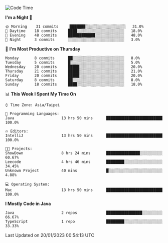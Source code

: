 <!--START_SECTION:waka-->
![Code Time](http://img.shields.io/badge/Code%20Time-135%20hrs%2018%20mins-blue)

**I'm a Night 🦉** 

```text
🌞 Morning    31 commits     ███████░░░░░░░░░░░░░░░░░░   31.0% 
🌆 Daytime    18 commits     ████░░░░░░░░░░░░░░░░░░░░░   18.0% 
🌃 Evening    48 commits     ████████████░░░░░░░░░░░░░   48.0% 
🌙 Night      3 commits      ░░░░░░░░░░░░░░░░░░░░░░░░░   3.0%

```
📅 **I'm Most Productive on Thursday** 

```text
Monday       8 commits      ██░░░░░░░░░░░░░░░░░░░░░░░   8.0% 
Tuesday      5 commits      █░░░░░░░░░░░░░░░░░░░░░░░░   5.0% 
Wednesday    20 commits     █████░░░░░░░░░░░░░░░░░░░░   20.0% 
Thursday     21 commits     █████░░░░░░░░░░░░░░░░░░░░   21.0% 
Friday       20 commits     █████░░░░░░░░░░░░░░░░░░░░   20.0% 
Saturday     8 commits      ██░░░░░░░░░░░░░░░░░░░░░░░   8.0% 
Sunday       18 commits     ████░░░░░░░░░░░░░░░░░░░░░   18.0%

```


📊 **This Week I Spent My Time On** 

```text
⌚︎ Time Zone: Asia/Taipei

💬 Programming Languages: 
Java                     13 hrs 50 mins      █████████████████████████   100.0%

🔥 Editors: 
IntelliJ                 13 hrs 50 mins      █████████████████████████   100.0%

🐱‍💻 Projects: 
ShowDown                 8 hrs 24 mins       ███████████████░░░░░░░░░░   60.67% 
Leecode                  4 hrs 46 mins       ████████░░░░░░░░░░░░░░░░░   34.45% 
Unknown Project          40 mins             █░░░░░░░░░░░░░░░░░░░░░░░░   4.88%

💻 Operating System: 
Mac                      13 hrs 50 mins      █████████████████████████   100.0%

```

**I Mostly Code in Java** 

```text
Java                     2 repos             ████████████████░░░░░░░░░   66.67% 
TypeScript               1 repo              ████████░░░░░░░░░░░░░░░░░   33.33%

```



 Last Updated on 20/01/2023 00:54:13 UTC
<!--END_SECTION:waka-->
